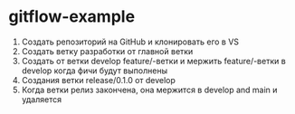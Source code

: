 # gitflow-example
1. Создать репозиторий на GitHub и клонировать его в VS
2. Создать ветку разработки от главной ветки
3. Создать от ветки develop feature/-ветки и мержить feature/-ветки в develop когда фичи будут выполнены
4. Создания ветки release/0.1.0 от develop
5. Когда ветки релиз закончена, она мержится в develop and main и удаляется